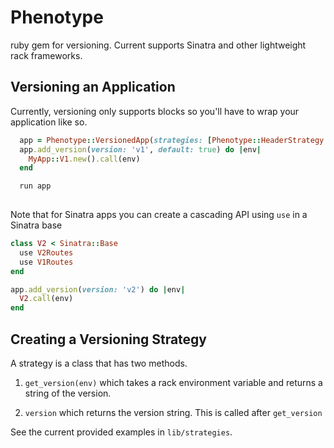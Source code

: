 # Phenotype
ruby gem for versioning. Current supports Sinatra and other lightweight rack frameworks.

## Versioning an Application
Currently, versioning only supports blocks so you'll have to wrap your application like so.

```ruby
  app = Phenotype::VersionedApp(strategies: [Phenotype::HeaderStrategy.new, Phenotype::ParamStrategy.new])
  app.add_version(version: 'v1', default: true) do |env|
    MyApp::V1.new().call(env)
  end

  run app
  
```

Note that for Sinatra apps you can create a cascading API using `use` in a Sinatra base

```ruby
class V2 < Sinatra::Base
  use V2Routes
  use V1Routes
end

app.add_version(version: 'v2') do |env|
  V2.call(env)
end
```

## Creating a Versioning Strategy
A strategy is a class that has two methods.

1. `get_version(env)` which takes a rack environment variable and returns a string of the version.

2. `version` which returns the version string. This is called after `get_version`

See the current provided examples in `lib/strategies`.
